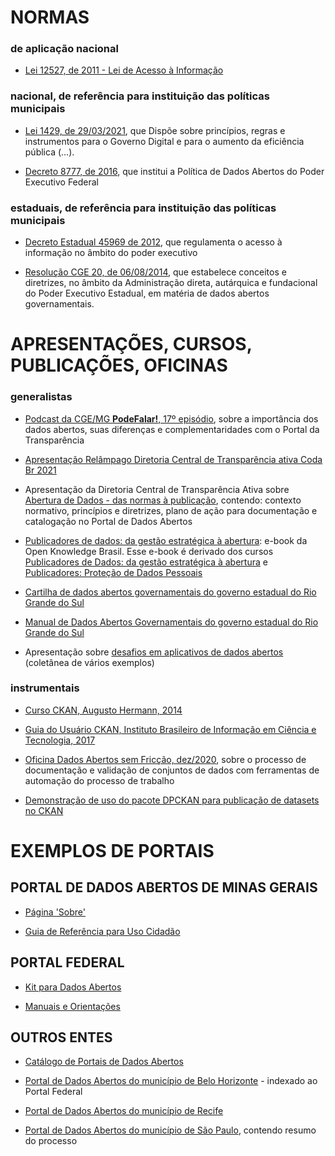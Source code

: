# NORMAS

### de aplicação nacional

- [Lei 12527, de 2011 - Lei de Acesso à Informação](http://www.planalto.gov.br/ccivil_03/_ato2011-2014/2011/lei/l12527.htm)

### nacional, de referência para instituição das políticas municipais

- [Lei 1429, de 29/03/2021](http://www.planalto.gov.br/ccivil_03/_ato2019-2022/2021/lei/L14129.htm), que Dispõe sobre princípios, regras e instrumentos para o Governo Digital e para o aumento da eficiência pública (...).

- [Decreto 8777, de 2016](http://www.planalto.gov.br/ccivil_03/_ato2015-2018/2016/decreto/d8777.htm), que institui a Política de Dados Abertos do Poder Executivo Federal

### estaduais, de referência para instituição das políticas municipais

- [Decreto Estadual 45969 de 2012](https://www.almg.gov.br/consulte/legislacao/completa/completa.html?tipo=DEC&num=45969&ano=2012), que regulamenta o acesso à informação no âmbito do poder executivo

- [Resolução CGE 20, de 06/08/2014](http://pesquisalegislativa.mg.gov.br/LegislacaoCompleta.aspx?cod=171158), que estabelece conceitos e diretrizes, no âmbito da Administração direta, autárquica e fundacional do Poder Executivo Estadual, em matéria de dados abertos governamentais.


# APRESENTAÇÕES, CURSOS, PUBLICAÇÕES, OFICINAS 

### generalistas

- [Podcast da CGE/MG **PodeFalar!**, 17º episódio](https://www.youtube.com/watch?v=uFdYbIc_4ws), sobre a importância dos dados abertos, suas diferenças e complementaridades com o Portal da Transparência

- [Apresentação Relâmpago Diretoria Central de Transparência ativa Coda Br 2021](https://www.youtube.com/watch?v=JUW60w1jDdM&t=1346s)

- Apresentação da Diretoria Central de Transparência Ativa sobre [Abertura de Dados - das normas à publicação](https://github.com/dados-mg/apresentacoes/blob/master/dados-abertos-kick-off-2021-11.pptx?raw=true), contendo: contexto normativo, princípios e diretrizes, plano de ação para documentação e catalogação no Portal de Dados Abertos

- [Publicadores de dados: da gestão estratégica à abertura](https://www.ok.org.br/wp-content/uploads/2021/05/PublicadoresDeDados2.pdf): e-book da Open Knowledge Brasil. Esse e-book é derivado dos cursos [Publicadores de Dados: da gestão estratégica à abertura](https://escoladedados.org/courses/publicadores/) e [Publicadores: Proteção de Dados Pessoais](https://escoladedados.org/courses/publicadores-protecao-de-dados-pessoais/)

- [Cartilha de dados abertos governamentais do governo estadual do Rio Grande do Sul](https://www.centraldocidadao.rs.gov.br/upload/arquivos/201707/10105446-manual-dados-sensibilizacao.pdf)

- [Manual de Dados Abertos Governamentais do governo estadual do Rio Grande do Sul](https://www.centraldocidadao.rs.gov.br/upload/arquivos/201707/10105453-manual-dados-tecnico.pdf)

- Apresentação sobre [desafios em aplicativos de dados abertos](https://pt.slideshare.net/claudiomartins2000/oportunidades-e-desafios-em-aplicativos-de-dados-abertos-open-data) (coletânea de vários exemplos)

### instrumentais

- [Curso CKAN, Augusto Hermann, 2014](http://www.inf.ufsc.br/~jose.todesco/LODBrasil/Minicurso/CKAN.pdf)

- [Guia do Usuário CKAN, Instituto Brasileiro de Informação em Ciência e Tecnologia, 2017](https://www.centraldocidadao.rs.gov.br/upload/arquivos/201707/31095002-guia-do-usuario-ckan-ibict.pdf)

- [Oficina Dados Abertos sem Fricção, dez/2020](https://www.youtube.com/watch?v=tZ0bmlnqMuY), sobre o processo de documentação e validação de conjuntos de dados com ferramentas de automação do processo de trabalho

- [Demonstração de uso do pacote DPCKAN para publicação de datasets no CKAN](https://www.youtube.com/watch?v=Q8tfYmYB7iw)


# EXEMPLOS DE PORTAIS

## PORTAL DE DADOS ABERTOS DE MINAS GERAIS

- [Página 'Sobre'](https://dados.mg.gov.br/about)

- [Guia de Referência para Uso Cidadão](https://www.transparencia.mg.gov.br/component/phocadownload/category/5-o-que-e-o-portal?download=336:guia-de-referencia-para-uso-do-cidadao-pdamg)


## PORTAL FEDERAL

- [Kit para Dados Abertos](https://kit.dados.gov.br/)

- [Manuais e Orientações](https://dados.gov.br/pagina/manuais-e-orientacoes)


## OUTROS ENTES

- [Catálogo de Portais de Dados Abertos](https://github.com/dadosgovbr/catalogos-dados-brasil/blob/master/dados/catalogos.csv)

- [Portal de Dados Abertos do município de Belo Horizonte](https://dados.gov.br/organization/prefeitura-de-belo-horizonte-pbh) - indexado ao Portal Federal

- [Portal de Dados Abertos do município de Recife](http://dados.recife.pe.gov.br/)

- [Portal de Dados Abertos do município de São Paulo](http://dados.prefeitura.sp.gov.br/pt_PT/about), contendo resumo do processo

